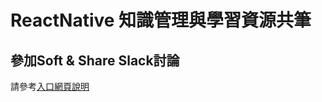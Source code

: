 # ReactNative 知識管理與學習資源共筆



## 參加Soft & Share Slack討論
請參考[入口網頁說明](https://softnshare.wordpress.com/slack/reactnative/)
